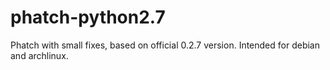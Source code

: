 # phatch-python2.7
Phatch with small fixes, based on official 0.2.7 version. Intended for debian and archlinux.
